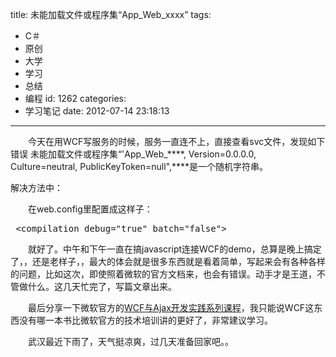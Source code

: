 title: 未能加载文件或程序集“App_Web_xxxx”
tags:
  - C＃
  - 原创
  - 大学
  - 学习
  - 总结
  - 编程
id: 1262
categories:
  - 学习笔记
date: 2012-07-14 23:18:13
---

　　今天在用WCF写服务的时候，服务一直连不上，直接查看svc文件，发现如下错误
未能加载文件或程序集“'App_Web_****, Version=0.0.0.0, Culture=neutral, PublicKeyToken=null",****是一个随机字符串。

解决方法中：

　　在web.config里配置成这样子：
<pre class="lang:c# decode:true"> &lt;compilation debug="true" batch="false"&gt;</pre>
　　就好了。中午和下午一直在搞javascript连接WCF的demo，总算是晚上搞定了，，还是老样子，，最大的体会就是很多东西就是看着简单，写起来会有各种各样的问题，比如这次，即使照着微软的官方文档来，也会有错误。动手才是王道，不管做什么。这几天忙完了，写篇文章出来。

　　最后分享一下微软官方的[WCF与Ajax开发实践系列课程](http://www.microsoft.com/china/msdn/events/webcasts/shared/webcast/Series/WCF_Ajax.aspx)，我只能说WCF这东西没有哪一本书比微软官方的技术培训讲的更好了，非常建议学习。

　　武汉最近下雨了，天气挺凉爽，过几天准备回家吧。。